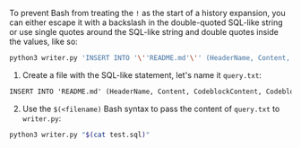 
To prevent Bash from treating the `!` as the start of a history expansion, you can either escape it with a backslash in the double-quoted SQL-like string or use single quotes around the SQL-like string and double quotes inside the values, like so:

```bash
python3 writer.py 'INSERT INTO '\''README.md'\'' (HeaderName, Content, CodeblockContent, CodeblockType) VALUES ('\''Introduction'\'', '\''This is the intro text.'\'', '\''print("Hello World!")'\'', '\''python'\'')'
```


1. Create a file with the SQL-like statement, let's name it `query.txt`:

```txt
INSERT INTO 'README.md' (HeaderName, Content, CodeblockContent, CodeblockType) VALUES ('Introduction', 'This is the intro text.', 'print("Hello World!")', 'python')
```

2. Use the `$(<filename)` Bash syntax to pass the content of `query.txt` to `writer.py`:

```bash
python3 writer.py "$(cat test.sql)"
```
